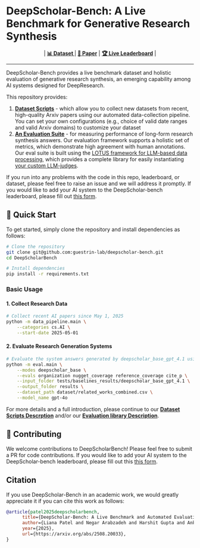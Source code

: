# DeepScholar-Bench: A Live Benchmark for Generative Research Synthesis

<!-- [![Dataset](https://img.shields.io/badge/Dataset-deepscholar--bench%2FDeepScholarBench-blue)](https://huggingface.co/datasets/deepscholar-bench/DeepScholarBench)
[![GitHub](https://img.shields.io/badge/GitHub-deepscholar--bench-green)](https://github.com/guestrin-lab/deepscholar-bench)
[![License](https://img.shields.io/badge/License-MIT-yellow)](https://github.com/guestrin-lab/deepscholar-bench/blob/main/LICENSE)
[![Leaderboard](https://img.shields.io/badge/Leaderboard-DeepScholar%20Bench-orange)](https://guestrin-lab.github.io/deepscholar-leaderboard/leaderboard/deepscholar_bench_leaderboard.html) -->

<!-- **📊 Dataset**: [deepscholar-bench/DeepScholarBench](https://huggingface.co/datasets/deepscholar-bench/DeepScholarBench)  
**🔗 GitHub**: [guestrin-lab/deepscholar-bench](https://github.com/guestrin-lab/deepscholar-bench)
**🏆 Leaderboard**: [DeepScholar Bench Leaderboard](https://guestrin-lab.github.io/deepscholar-leaderboard/leaderboard/deepscholar_bench_leaderboard.html) -->


<p align="center">
| <a href="https://huggingface.co/datasets/deepscholar-bench/DeepScholarBench"><b> 📊 Dataset </b></a> | <a href="https://arxiv.org/abs/2508.20033"><b>📄 Paper</b></a> | <a href="https://guestrin-lab.github.io/deepscholar-leaderboard/leaderboard/deepscholar_bench_leaderboard.html"><b> 🏆 Live Leaderboard</b></a> |
</p>

---

DeepScholar-Bench provides a live benchmark dataset and holistic evaluation of generative research synthesis, an emerging capability among AI systems designed for DeepResearch.

This repository provides:
1. **[Dataset Scripts](data_pipeline/README.md)** - which allow you to collect new datasets from recent, high-quality Arxiv papers using our automated data-collection pipeline. You can set your own configurations (e.g., choice of valid date ranges and valid Arxiv domains) to customize your dataset
2. **[An Evaluation Suite](eval/README.md)** - for measuring performance of long-form research synthesis answers. Our evaluation framework supports a holistic set of metrics, which demonstrate high agreement with human annotations. Our eval suite is built using the [LOTUS framework for LLM-based data processing](https://github.com/lotus-data/lotus), which  provides a complete library for easily instantiating [your custom LLM-judges](https://lotus-ai.readthedocs.io/en/latest/evals.html#).


If you run into any problems with the code in this repo, leaderboard, or dataset, please feel free to raise an issue and we will address it promptly. If you would like to add your AI system to the DeepScholar-bench leaderboard, please fill out [this form](https://docs.google.com/forms/d/e/1FAIpQLSeug4igDHhVUU3XnrUSeMVRUJFKlHP28i8fcBAu_LHCkqdV1g/viewform).



## 🚀 Quick Start

To get started, simply clone the repository and install dependencies as follows:
```bash
# Clone the repository
git clone git@github.com:guestrin-lab/deepscholar-bench.git
cd DeepScholarBench

# Install dependencies
pip install -r requirements.txt
```

### Basic Usage

#### 1. Collect Research Data

```bash
# Collect recent AI papers since May 1, 2025
python -m data_pipeline.main \
    --categories cs.AI \
    --start-date 2025-05-01
```

#### 2. Evaluate Research Generation Systems

```bash
# Evaluate the system answers generated by deepscholar_base_gpt_4.1 using gpt-4o as a judge model to assess organization, nugget coverage, reference coverage, and citation precision metrics
python -m eval.main \
    --modes deepscholar_base \
    --evals organization nugget_coverage reference_coverage cite_p \
    --input_folder tests/baselines_results/deepscholar_base_gpt_4.1 \
    --output_folder results \
    --dataset_path dataset/related_works_combined.csv \
    --model_name gpt-4o
```

For more details and a full introduction, please continue to our **[Dataset Scripts Descrption](data_pipeline/README.md)** and/or our **[Evaluation library Description](eval/README.md)**.



## 🤝 Contributing

We welcome contributions to DeepScholarBench! Please feel free to submit a PR for code contributions. If you would like to add your AI system to the DeepScholar-bench leaderboard, please fill out this [this form](https://docs.google.com/forms/d/e/1FAIpQLSeug4igDHhVUU3XnrUSeMVRUJFKlHP28i8fcBAu_LHCkqdV1g/viewform).


## Citation
If you use DeepScholar-Bench in an academic work, we would greatly appreciate it if you can cite this work as follows:
```bibtex
@article{patel2025deepscholarbench,
      title={DeepScholar-Bench: A Live Benchmark and Automated Evaluation for Generative Research Synthesis}, 
      author={Liana Patel and Negar Arabzadeh and Harshit Gupta and Ankita Sundar and Ion Stoica and Matei Zaharia and Carlos Guestrin},
      year={2025},
      url={https://arxiv.org/abs/2508.20033}, 
}
```
